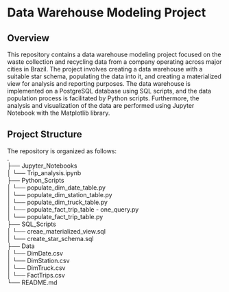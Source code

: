 # Data Warehouse Modeling Project
## Overview
This repository contains a data warehouse modeling project focused on the waste collection and recycling data from a company operating across major cities in Brazil. The project involves creating a data warehouse with a suitable star schema, populating the data into it, and creating a materialized view for analysis and reporting purposes. The data warehouse is implemented on a PostgreSQL database using SQL scripts, and the data population process is facilitated by Python scripts. Furthermore, the analysis and visualization of the data are performed using Jupyter Notebook with the Matplotlib library.

## Project Structure
The repository is organized as follows:  
.  
├── Jupyter_Notebooks  
│ └── Trip_analysis.ipynb  
├── Python_Scripts  
│ └── populate_dim_date_table.py  
│ └── populate_dim_station_table.py  
│ └── populate_dim_truck_table.py  
│ └── populate_fact_trip_table - one_query.py  
│ └── populate_fact_trip_table.py  
├── SQL_Scripts  
│ └── creae_materialized_view.sql  
│ └── create_star_schema.sql  
├── Data  
│ └── DimDate.csv    
│ └── DimStation.csv    
│ └── DimTruck.csv   
│ └── FactTrips.csv     
└── README.md  
